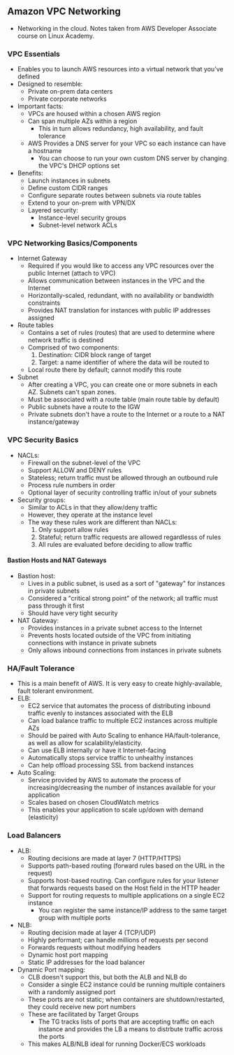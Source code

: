 ## Amazon VPC Networking
* Networking in the cloud. Notes taken from AWS Developer Associate course on Linux Academy.

### VPC Essentials
* Enables you to launch AWS resources into a virtual network that you've defined
* Designed to resemble:
    * Private on-prem data centers
    * Private corporate networks
* Important facts:
    * VPCs are housed within a chosen AWS region
    * Can span multiple AZs within a region
        * This in turn allows redundancy, high availability, and fault tolerance
    * AWS Provides a DNS server for your VPC so each instance can have a hostname
        * You can choose to run your own custom DNS server by changing the VPC's DHCP options set
* Benefits:
    * Launch instances in subnets
    * Define custom CIDR ranges
    * Configure separate routes between subnets via route tables
    * Extend to your on-prem with VPN/DX
    * Layered security:
        * Instance-level security groups
        * Subnet-level network ACLs

### VPC Networking Basics/Components
* Internet Gateway
    * Required if you would like to access any VPC resources over the public Internet (attach to VPC)
    * Allows communication between instances in the VPC and the Internet
    * Horizontally-scaled, redundant, with no availability or bandwidth constraints
    * Provides NAT translation for instances with public IP addresses assigned
* Route tables
    * Contains a set of rules (routes) that are used to determine where network traffic is destined
    * Comprised of two components:
        1. Destination: CIDR block range of target
        2. Target: a name identifier of where the data will be routed to
    * Local route there by default; cannot modify this route
* Subnet
    * After creating a VPC, you can create one or more subnets in each AZ. Subnets can't span zones.
    * Must be associated with a route table (main route table by default)
    * Public subnets have a route to the IGW
    * Private subnets don't have a route to the Internet or a route to a NAT instance/gateway

### VPC Security Basics
* NACLs:
    * Firewall on the subnet-level of the VPC
    * Support ALLOW and DENY rules
    * Stateless; return traffic must be allowed through an outbound rule
    * Process rule numbers in order
    * Optional layer of security controlling traffic in/out of your subnets
* Security groups:
    * Similar to ACLs in that they allow/deny traffic
    * However, they operate at the instance level
    * The way these rules work are different than NACLs:
        1. Only support allow rules
        2. Stateful; return traffic requests are allowed regardlesss of rules
        3. All rules are evaluated before deciding to allow traffic
    
#### Bastion Hosts and NAT Gateways
* Bastion host:
    * Lives in a public subnet, is used as a sort of "gateway" for instances in private subnets
    * Considered a "critical strong point" of the network; all traffic must pass through it first
    * Should have very tight security
* NAT Gateway:
    * Provides instances in a private subnet access to the Internet
    * Prevents hosts located outside of the VPC from initiating connections with instance in private subnets
    * Only allows inbound connections from instances in private subnets

### HA/Fault Tolerance
* This is a main benefit of AWS. It is very easy to create highly-available, fault tolerant environment.
* ELB:
    * EC2 service that automates the process of distributing inbound traffic evenly to instances associated with the ELB
    * Can load balance traffic to multiple EC2 instances across multiple AZs
    * Should be paired with Auto Scaling to enhance HA/fault-tolerance, as well as allow for scalability/elasticity.
    * Can use ELB internally or have it Internet-facing
    * Automatically stops service traffic to unhealthy instances
    * Can help offload processing SSL from backend instances
* Auto Scaling:
    * Service provided by AWS to automate the process of increasing/decreasing the number of instances available for your application
    * Scales based on chosen CloudWatch metrics
    * This enables your application to scale up/down with demand (elasticity)

### Load Balancers
* ALB:
    * Routing decisions are made at layer 7 (HTTP/HTTPS)
    * Supports path-based routing (forward rules based on the URL in the request)
    * Supports host-based routing. Can configure rules for your listener that forwards requests based on the Host field in the HTTP header
    * Support for routing requests to multiple applications on a single EC2 instance
        * You can register the same instance/IP address to the same target group with multiple ports
* NLB:
    * Routing decision made at layer 4 (TCP/UDP)
    * Highly performant; can handle millions of requests per second
    * Forwards requests without modifying headers
    * Dynamic host port mapping
    * Static IP addresses for the load balancer
* Dynamic Port mapping:
    * CLB doesn't support this, but both the ALB and NLB do
    * Consider a single EC2 instance could be running multiple containers with a randomly assigned port
    * These ports are not static; when containers are shutdown/restarted, they could receive new port numbers
    * These are facilitated by Target Groups
        * The TG tracks lists of ports that are accepting traffic on each instance and provides the LB a means to distrbute traffic across the ports
    * This makes ALB/NLB ideal for running Docker/ECS workloads